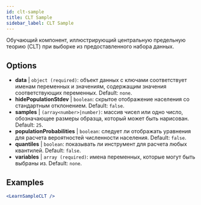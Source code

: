 ```yaml
---
id: clt-sample
title: CLT Sample
sidebar_label: CLT Sample
---
```


Обучающий компонент, иллюстрирующий центральную предельную теорию (CLT) при выборке из предоставленного набора данных.

## Options

* __data__ | `object (required)`: объект данных с ключами соответствует именам переменных и значениям, содержащим значения соответствующих переменных. Default: `none`.
* __hidePopulationStdev__ | `boolean`: скрытое отображение населения со стандартным отклонением. Default: `false`.
* __samples__ | `(array<number>|number)`: массив чисел или одно число, обозначающее размеры образца, который может быть нарисован. Default: `25`.
* __populationProbabilities__ | `boolean`: следует ли отображать уравнения для расчета вероятностей численности населения. Default: `false`.
* __quantiles__ | `boolean`: показывать ли инструмент для расчета любых квантилей. Default: `false`.
* __variables__ | `array (required)`: имена переменных, которые могут быть выбраны из. Default: `none`.


## Examples

```jsx live
<LearnSampleCLT />
```

